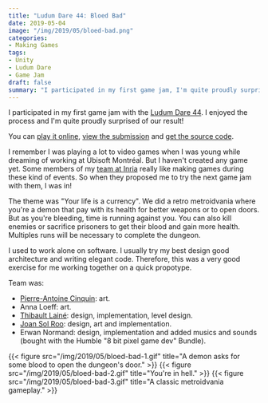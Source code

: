 ```yaml
---
title: "Ludum Dare 44: Bloed Bad"
date: 2019-05-04
image: "/img/2019/05/bloed-bad.png"
categories:
- Making Games
tags:
- Unity
- Ludum Dare
- Game Jam
draft: false
summary: "I participated in my first game jam, I'm quite proudly surprised of our result!"
---
```


I participated in my first game jam with the [Ludum Dare 44](https://ldjam.com/events/ludum-dare/44). I enjoyed the
process and I'm quite proudly surprised of our result!

You can [play it online](https://solroo.itch.io/bloedbad), [view the submission](https://ldjam.com/events/ludum-dare/44/bloedbad) and [get the source code](https://github.com/Titwin/LD44).

I remember I was playing a lot to video games when I was young while dreaming of working at Ubisoft Montréal.
But I haven't created any game yet. Some members of my [team at Inria](https://team.inria.fr/potioc) really like making games during these kind of events. So when they proposed me to try the next game jam with them, I was in!

The theme was "Your life is a currency". We did a retro metroidvania where you're a demon that pay
with its health for better weapons or to open doors. But as you're bleeding, time is running against you. You can also
kill enemies or sacrifice prisoners to get their blood and gain more health. Multiples runs will be necessary to
complete the dungeon.

I used to work alone on software. I usually try my best design good architecture and writing elegant code.
Therefore, this was a very good exercise for me working together on a quick propotype.

Team was:

- [Pierre-Antoine Cinquin](https://twitter.com/pacinquin): art.
- Anna Loeff: art.
- [Thibault Lainé](https://www.linkedin.com/in/thibault-laine-b811542a/): design, implementation, level design.
- [Joan Sol Roo](https://joansolroo.com): design, art and implementation.
- Erwan Normand: design, implementation and added musics and sounds (bought with the Humble "8 bit pixel game dev" Bundle).

{{< figure src="/img/2019/05/bloed-bad-1.gif" title="A demon asks for some blood to open the dungeon's door." >}}
{{< figure src="/img/2019/05/bloed-bad-2.gif" title="You're in hell." >}}
{{< figure src="/img/2019/05/bloed-bad-3.gif" title="A classic metroidvania gameplay." >}}